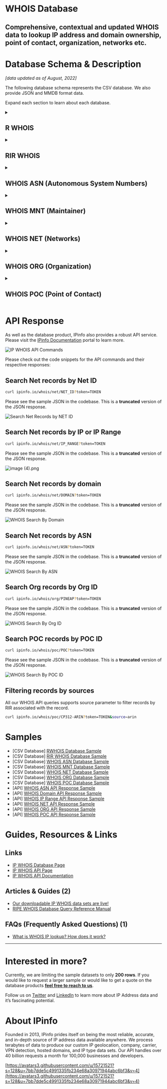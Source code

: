 # WHOIS Database

## Comprehensive, contextual and updated WHOIS data to lookup IP address and domain ownership, point of contact, organization, networks etc.

# Database Schema & Description

*[data updated as of August, 2022]*

The following database schema represents the CSV database. We also provide JSON and MMDB format data.

Expand each section to learn about each database.


<details>
<summary>
<h2>R WHOIS</h2>
</summary>

Parsed and normalized data we have collected from different RIRs. We also provide additional  fields to provide context to the data.

| Field Name | Example | Data Type | Notes |
| --- | --- | --- | --- |
| `range` | 50.28.18.195 | TEXT | IP Address range/netblock |
| `id` | NETBLK-GRADOCEROPUB.50.28.18.195/32 | TEXT | Raw netblock identifier from WHOIS |
| `name` | Grado Cero Publicidad S.A. de C.V. | TEXT | Name of netblock |
| `descr` | GRADOCEROPUB-50.28.18.195 | TEXT | Description |
| `host` | rwhois.liquidweb.com:4321 | TEXT | Host information |
| `country` | MX | TEXT | ISO 3166 country code |
| `email` | webmaster@gradocero.com | TEXT | Contact email information |
| `abuse` | abuse@sourcedns.com | TEXT | Abuse email information |
| `domain` | gradocero.com | TEXT | Domain associated with the netblock |
| `countr`y.1 | MX | TEXT | Secondary country information |
| `city` | Naucalpan de Juarez | TEXT | City information |
| `street` | Calle Andes #46 | TEXT | Street information |
| `postal` | 53125 | TEXT | Postal Code information |
| `updated` | 2021-01-26 00:00:00 | TEXT | Update date in the WHOIS registry |
| `imported` | 2021-01-27 04:44:47.206483 | TEXT | Imported date in the WHOIS registry |

</details>

<details>
<summary>
<h2>RIR WHOIS</h2>
</summary>

RIR WHOIS data is created by parsing IP WHOIS data from the regional Internet Registries. Aside from normalizing and structuring the data from different RIR, we include additional contexts and insights.

<!-- Need to add the Data Type for this -->
| Field Name | Example | Data Type | Notes |
| --- | --- | --- | --- |
| `range` | 45.142.160.224-45.142.161.255 | TEXT | IP Address range/netblock |
| `id` | PL-DOMYNET-NETWORK | TEXT | Raw netblock identifier from WHOIS |
| `name` | DomyNet Sp. z o.o. | TEXT | Name of netblock |
| `country` | PL | TEXT | ISO 3166 country code |
| `status` | ASSIGNED PA | TEXT | Range assignment type ([RIPE’s documentation](https://www.ripe.net/publications/docs/ripe-733)) |
| `tech` | PK9274-RIPE | TEXT | ID for technical contact of WHOIS record |
| `maintainer` | MNT-PL-DOMYNET-1 | TEXT | ID for contact authorized to update WHOIS record for netblock |
| `admin` | PK9274-RIPE | TEXT | ID for administrative contact of netblock |
| `source` | ripe | TEXT | RIR associated with record (RIPE, ARIN, etc.) |
| `whois_domain` | domynet.pl | TEXT | Domain name (from WHOIS entry) |
| `updated` | 2020-01-09 | TEXT | Last updated date (taken from WHOIS entry) |
| `org` | ORG-DSZO39-RIPE | TEXT | ID or name of organization responsible for netblock |
| `rdns_domain` | domynet.pl | TEXT | Domain associated with IP range (only available if a majority of IPs within range share a common reverse DNS domain) |
| `domain` | domynet.pl | TEXT | Domain associated with netblock (based on our data sets) |
| `geoloc` | 52.2260524 20.9941955 | TEXT | Latitude/longitude coordinates indicating where users of network are located |
| `org_address` | ul. Lindleya 16/301 02-013 Warszawa POLAND | TEXT | Address of the associated organization |
| `asn` | AS208348 | TEXT | Autonomous system number for organization that routes traffic for IP (based on BGP routing data) |
| `as_name` | DomyNet Sp. z o.o. | TEXT | Name of AS (based on our data sets and data processing) |
| `as_domain` | domynet.pl | TEXT | Domain of AS (based on our data sets and data processing) |
| `as_type` | isp | TEXT | ISP, business, or hosting (based on around 20 different features and our custom training set) |

</details>

<details>
<summary>
<h2>WHOIS ASN (Autonomous System Numbers)</h2>
</summary>

ASN Data matched to WHOIS data for contextual data.

| Field Name | Example | Data Type | Notes |
| --- | --- | --- | --- |
| `id` | AS3670 | TEXT | ASN information |
| `name` | Optimum Group | TEXT | Name of the netblock |
| `country` | US | TEXT | ISO 3166 country code |
| `org_id` | OPT | TEXT | Organization id of the netblock |
| `created` | 1994-06-10 | TEXT | Created date in the WHOIS registry |
| `updated` | 1995-12-08 | TEXT | Update date in the WHOIS registry |
| `source` | arin | TEXT | RIR associated with the record |
| `raw` | ASHandle: AS3670 OrgID: PT A... | TEXT | Raw data field |

</details>

<details>
<summary>
<h2>WHOIS MNT (Maintainer)</h2>
</summary>

| Field Name | Example | Data Type | Notes |
| --- | --- | --- | --- |
| `id` | NETFIL-MNT | TEXT | ID for the contact authorized to update record |
| `name` | NETFIL SRL BULEVARDUL RACOTEANU NR.163A FILI... | TEXT | Name and information of the mnt contact |
| `admin_id` | VD1057-RIPE | TEXT | Administrative contact id of the netblock |
| `tech_id` | VD1057-RIPE | TEXT | Technical contact id of the netblock |
| `org_id` | ORG-NS89-RIPE | TEXT | Organization responsible for the netblock |
| `created` | 2010-04-14 | TEXT | Created date in the WHOIS registry |
| `updated` | 2010-04-14 | TEXT | Updated date in the WHOIS registry |
| `source` | ripe | TEXT | RIR associated with the record |
| `raw` | mntner: NETFIL-MNT descr: NE... | TEXT | Raw data field |

`updated` and `created` values can be set to `datetime` data type.

</details>



<details>
<summary>
<h2>WHOIS NET (Networks)</h2>
</summary>

Network information from WHOIS registry  

| Field Name | Example | Data Type | Notes |
| --- | --- | --- | --- |
| `range` | 148.59.204.0/23 | TEXT | Netblock range |
| `id` | IN | TEXT | Raw netblock identifier from WHOIS |
| `name` | iTel Networks Inc | TEXT | Name of the netblock |
| `country` | CA | TEXT | ISO 3166 country code |
| `domain` | itel.com | TEXT | Domain associated with the netblock |
| `org_id` | IN | TEXT | Organization id of the netblock in the RIR db |
| `status` | ALLOCATION | TEXT | Range assignment type (see details) |
| `tech_id` | ABO24-ARIN JONAS30-ARIN RINKD-ARIN TRIGG15-... | TEXT | ID for technical contact |
| `mnt_id` | ITELN-ARIN | TEXT | ID for contact authorized to update the record |
| `admin_id` | RINKD-ARIN | TEXT | Administrative contact id of the netblock |
| `abuse_id` | ABUSE3422-ARIN | TEXT | Abuse contact id of the netblock |
| `created` | 2016-10-07 | TEXT | Created date in the WHOIS registry |
| `updated` | 2016-10-07 | TEXT | Updated date in the WHOIS registry |
| `source` | arin | TEXT | RIR associated with the record |
| `raw` | NetHandle: NET-148-59-204-0-1 OrgID: ... | TEXT | Raw data field |

`updated` and `created` values can be set to `datetime` data type.

</details>


<details>
<summary>
<h2>WHOIS ORG (Organization)</h2>
</summary>

Organization information from WHOIS registry

| Field Name | Example | Data Type | Notes |
| --- | --- | --- | --- |
| `id` | CTC-7 | TEXT | ID of the organization responsible for the netblock |
| `name` | Communications Technology Center | TEXT | Name of the organization responsible for the netblock |
| `address` |  | TEXT | Address information of the organization |
| `street` | IT Division PO Box 42495 | TEXT | Street address information of the organization |
| `city` | Olympia | TEXT | City of the organization |
| `state` | WA | TEXT | State / Region of the organization |
| `postalcode` | 98504-2495 | TEXT | Postal code information of the organization |
| `country` | US | TEXT | ISO 3166 country code |
| `admin_id` | NIEDK-ARIN | TEXT | Administrative contact id of the netblock |
| `tech_id` | NIEDK-ARIN | TEXT | Technical contact ID of the netblock |
| `abuse_id` | ABUSE135-ARIN NIEDK-ARIN | TEXT | Abuse contact ID of the netblock |
| `mnt_id` | NIEDK-ARIN | TEXT | ID for the contact authorized to update record |
| `email` |  | TEXT | Email information of the organization |
| `domain` | sbctc.edu | TEXT | Domain associated with the netblock |
| `created` | 1994-04-19 | TEXT | Created date in the WHOIS registry |
| `updated` | 2015-11-24 | TEXT | Updated date in the WHOIS registry |
| `source` | arin | TEXT | RIR associated with the record |
| `raw` | OrgID: CTC-7 OrgName: Communi... | TEXT | Raw data field |

`updated` and `created` values can be set to `datetime` data type.

</details>


<details>
<summary>
<h2>WHOIS POC (Point of Contact)</h2>
</summary>

WHOIS database registry from point of contact

| Field Name | Example | Data Type | Notes |
| --- | --- | --- | --- |
| `id` | TRONT-ARIN | TEXT | ID of the netblock owner |
| `name` | Matthew Tront | TEXT | Name of the point of contact of the organization responsible for the netblock |
| `mobilephone` | +1-302-521-3780 | TEXT | Organizational mobile phone number of the point of contact |
| `officephone` | +1-215-873-2200 | TEXT | Organizational office phone number of the point of contact |
| `fax` | +1-215-645-0383 | TEXT | Organizational fax number of the point of contact |
| `address` | US, PA, Philadelphia, 456 North 5th St., 19123 | TEXT | Address of the point of contact of the netblock owner |
| `country` | US | TEXT | ISO 3166 country code |
| `email` | mtront@destcorp.com | TEXT | Email of the point of contact of the netblock owner |
| `abuse_email` | mtront@destcorp.com | TEXT | Abuse contact of the point of contact of the netblock owner |
| `created` | 2014-11-12 | TEXT | Created date in the WHOIS registry |
| `updated` | 2014-11-12 | TEXT | Updated date in the WHOIS registry |
| `source` | arin | TEXT | RIR associated with the record |
| `raw` | POCHandle: TRONT-ARIN IsRole: … | TEXT | Raw data field |

`updated` and `created` values can be set to `datetime` data type.

</details>

# API Response

As well as the database product, IPinfo also provides a robust API service. Please visit the [IPinfo Documentation](https://ipinfo.io/developers) portal to learn more.

![IP WHOIS API Commands](../assets/whois_api_command.png)

Please check out the code snippets for the API commands and their respective responses:

## Search Net records by Net ID

```bash
curl ipinfo.io/whois/net/NET_ID?token=TOKEN
```

Please see the sample JSON in the codebase. This is a **truncated** version of the JSON response.

![Search Net Records by NET ID](../assets/whois_search_by_net_id.png) 

## **Search Net records by IP or IP Range**

```bash
curl ipinfo.io/whois/net/IP_RANGE?token=TOKEN
```

Please see the sample JSON in the codebase. This is a **truncated** version of the JSON response.

![image (4).png](../assets/whois_search_by_ip.png) 

## **Search Net records by domain**

```bash
curl ipinfo.io/whois/net/DOMAIN?token=TOKEN
```

Please see the sample JSON in the codebase. This is a **truncated** version of the JSON response.

![WHOIS Search By Domain](../assets/whois_search_by_domain.png) 

## **Search Net records by ASN**

```bash
curl ipinfo.io/whois/net/ASN?token=TOKEN
```

Please see the sample JSON in the codebase. This is a **truncated** version of the JSON response.

![WHOIS Search By ASN](../assets/whois_search_by_asn.png)

## **Search Org records by Org ID**

```bash
curl ipinfo.io/whois/org/PINEAP?token=TOKEN
```

Please see the sample JSON in the codebase. This is a **truncated** version of the JSON response.

![WHOIS Search By Org ID](../assets/whois_search_by_org_id.png) 

## **Search POC records by POC ID**

```bash
curl ipinfo.io/whois/poc/POC?token=TOKEN
```

Please see the sample JSON in the codebase. This is a **truncated** version of the JSON response.

![WHOIS Search By POC ID](../assets/whois_search_by_poc_id.png)

## Filtering records by sources

All our WHOIS API queries supports source parameter to filter records by RIR associated with the record.

```bash
curl ipinfo.io/whois/poc/CP312-ARIN?token=TOKEN&source=arin
```

# Samples

- [CSV Database] [RWHOIS Database Sample](/WHOIS/rwhois_sample.csv)
- [CSV Database] [RIR WHOIS Database Sample](/WHOIS/whois_rir_sample.csv)
- [CSV Database] [WHOIS ASN Database Sample](/WHOIS/whois_asn_sample.csv)
- [CSV Database] [WHOIS MNT Database Sample](/WHOIS/whois_mnt_sample.csv)
- [CSV Database] [WHOIS NET Database Sample](/WHOIS/whois_net_sample.csv)
- [CSV Database] [WHOIS ORG Database Sample](/WHOIS/whois_org_sample.csv)
- [CSV Database] [WHOIS POC Database Sample](/WHOIS/whois_poc_sample.csv)
- [API] [WHOIS ASN API Response Sample](/WHOIS/API/whois_asn_api_sample.json)
- [API] [WHOIS Domain API Response Sample](/WHOIS/API/whois_domain_api_sample.json)
- [API] [WHOIS IP Range API Response Sample](/WHOIS/API/whois_ip_range_api_sample.json)
- [API] [WHOIS NET API Response Sample](/WHOIS/API/whois_net_api_sample.json)
- [API] [WHOIS ORG API Response Sample](/WHOIS/API/whois_org_api_sample.json)
- [API] [WHOIS POC API Response Sample](/WHOIS/API/whois_poc_api_sample.json)
 

# Guides, Resources & Links

## Links

- [IP WHOIS Database Page](https://ipinfo.io/products/ip-whois-data-download)
- [IP WHOIS API Page](https://ipinfo.io/products/whois-api)
- [IP WHOIS API Documentation](https://ipinfo.io/developers/whois)

## Articles & Guides (2)

- [Our downloadable IP WHOIS data sets are live!](https://ipinfo.io/blog/our-downloadable-ip-whois-data-sets-are-live)
- [RIPE WHOIS Database Query Reference Manual](https://www.ripe.net/publications/docs/ripe-358)

## FAQs (Frequently Asked Questions) (1)

- [What is WHOIS IP lookup? How does it work?](https://ipinfo.io/faq/article/73-what-is-whois-ip-lookup-how-does-it-work)

---

# Interested in more?

Currently, we are limiting the sample datasets to only **200 rows**. If you would like to request a larger sample or would like to get a quote on the database products **[feel free to reach to us](https://ipinfo.io/products/ip-database-download#request_form)**.

Follow us on [Twitter](https://twitter.com/ipinfoio) and [LinkedIn](https://www.linkedin.com/company/ipinfo/) to learn more about IP Address data and it’s fascinating potential.

# About IPinfo

Founded in 2013, IPinfo prides itself on being the most reliable, accurate, and in-depth source of IP address data available anywhere. We process terabytes of data to produce our custom IP geolocation, company, carrier, VPN detection, hosted domains, and IP type data sets. Our API handles over 40 billion requests a month for 100,000 businesses and developers.

[https://avatars3.githubusercontent.com/u/15721521?s=128&u=7bb7dde5c4991335fb234e68a30971944abc6bf3&v=4](https://avatars3.githubusercontent.com/u/15721521?s=128&u=7bb7dde5c4991335fb234e68a30971944abc6bf3&v=4)
